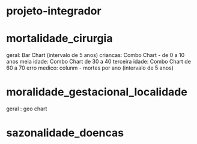 # projeto-integrador

# mortalidade_cirurgia
 geral: Bar Chart (intervalo de 5 anos)
 criancas: Combo Chart - de 0 a 10 anos 
 meia idade: Combo Chart de 30 a 40
 terceira idade: Combo Chart de 60 a 70
 erro medico: colunm - mortes por ano (intervalo de 5 anos)

# moralidade_gestacional_localidade
geral : geo chart
# sazonalidade_doencas